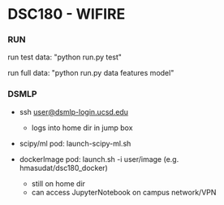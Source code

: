 # DSC180 - WIFIRE

### **RUN**

run test data: "python run.py test"

run full data: "python run.py data features model"

### **DSMLP**


- ssh user@dsmlp-login.ucsd.edu 
  - logs into home dir in jump box

- scipy/ml pod: launch-scipy-ml.sh 

- dockerImage pod: launch.sh -i user/image  (e.g. hmasudat/dsc180_docker)
  - still on home dir
  - can access JupyterNotebook on campus network/VPN


